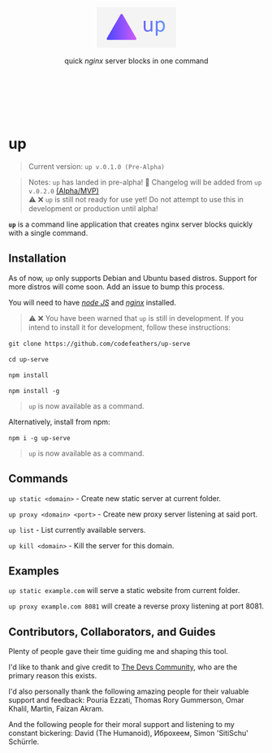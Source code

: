 <br /><br /><br /><br /><br />

<p alt="up—quick server blocks in one command" align="center"><img height="80"src="assets/icon.png"></p>

<p align="center">quick <em>nginx</em> server blocks in one command</p>

<br /><br /><br /><br /><br />

# up

> Current version: `up v.0.1.0 (Pre-Alpha)`

> Notes: `up` has landed in pre-alpha! 🎉 Changelog will be added from `up v.0.2.0` [(Alpha/MVP)](Roadmap.md)\
> ⚠️ ❌ `up` is still not ready for use yet! Do not attempt to use this in development or production until alpha!

**`up`** is a command line application that creates nginx server blocks quickly with a single command.


## Installation

As of now, `up` only supports Debian and Ubuntu based distros. Support for more distros will come soon. Add an issue to bump this process.

You will need to have [_node JS_](https://nodejs.org) and [_nginx_](https://nginx.org) installed.

> ⚠️ ❌ You have been warned that `up` is still in development. If you intend to install it for development, follow these instructions:

`git clone https://github.com/codefeathers/up-serve`

`cd up-serve`

`npm install`

`npm install -g`

> `up` is now available as a command.

Alternatively, install from npm:

`npm i -g up-serve`

> `up` is now available as a command.

## Commands

`up static <domain>` - Create new static server at current folder.

`up proxy <domain> <port>` - Create new proxy server listening at said port.

`up list` - List currently available servers.

`up kill <domain>` - Kill the server for this domain.

## Examples

`up static example.com` will serve a static website from current folder.

`up proxy example.com 8081` will create a reverse proxy listening at port 8081.

## Contributors, Collaborators, and Guides

Plenty of people gave their time guiding me and shaping this tool.

I'd like to thank and give credit to [The Devs Community](https://thedevs.network), who are the primary reason this exists.

I'd also personally thank the following amazing people for their valuable support and feedback: Pouria Ezzati, Thomas Rory Gummerson, Omar Khalil, Martin, Faizan Akram.

And the following people for their moral support and listening to my constant bickering: David (The Humanoid), Иброхеем,  Simon 'SitiSchu' Schürrle.
